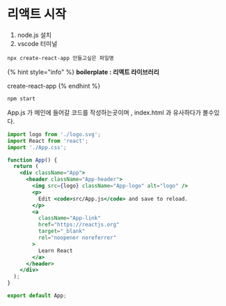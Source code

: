# 리액트 시작

1. node.js 설치
2. vscode 터미널 

```text
npx create-react-app 만들고싶은 파일명
```

{% hint style="info" %}
**boilerplate : 리액트 라이브러리**

create-react-app 
{% endhint %}

```text
npm start
```

App.js 가 메인에 들어갈 코드를 작성하는곳이며 , index.html 과 유사하다가 볼수있다.

```jsx
import logo from './logo.svg';
import React from 'react';
import './App.css';

function App() {
  return (
    <div className="App">
      <header className="App-header">
        <img src={logo} className="App-logo" alt="logo" />
        <p>
          Edit <code>src/App.js</code> and save to reload.
        </p>
        <a
          className="App-link"
          href="https://reactjs.org"
          target="_blank"
          rel="noopener noreferrer"
        >
          Learn React
        </a>
      </header>
    </div>
  );
}

export default App;
```

